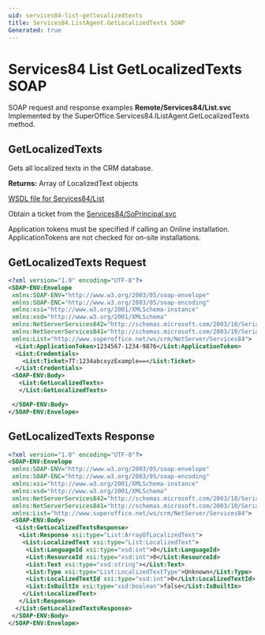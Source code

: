```yaml
---
uid: services84-list-getlocalizedtexts
title: Services84.ListAgent.GetLocalizedTexts SOAP
Generated: true
---
```


# Services84 List GetLocalizedTexts SOAP

SOAP request and response examples **Remote/Services84/List.svc**
Implemented by the <see cref="M:SuperOffice.Services84.IListAgent.GetLocalizedTexts">SuperOffice.Services84.IListAgent.GetLocalizedTexts</see> method.

## GetLocalizedTexts

Gets all localized texts in the CRM database.


**Returns:** Array of LocalizedText objects


[WSDL file for Services84/List](../Services84-List.md)

Obtain a ticket from the [Services84/SoPrincipal.svc](../SoPrincipal/SoPrincipal.md)

Application tokens must be specified if calling an Online installation. ApplicationTokens are not checked for on-site installations.

## GetLocalizedTexts Request

```xml
<?xml version="1.0" encoding="UTF-8"?>
<SOAP-ENV:Envelope
 xmlns:SOAP-ENV="http://www.w3.org/2003/05/soap-envelope"
 xmlns:SOAP-ENC="http://www.w3.org/2003/05/soap-encoding"
 xmlns:xsi="http://www.w3.org/2001/XMLSchema-instance"
 xmlns:xsd="http://www.w3.org/2001/XMLSchema"
 xmlns:NetServerServices842="http://schemas.microsoft.com/2003/10/Serialization/Arrays"
 xmlns:NetServerServices841="http://schemas.microsoft.com/2003/10/Serialization/"
 xmlns:List="http://www.superoffice.net/ws/crm/NetServer/Services84">
  <List:ApplicationToken>1234567-1234-9876</List:ApplicationToken>
  <List:Credentials>
    <List:Ticket>7T:1234abcxyzExample==</List:Ticket>
  </List:Credentials>
 <SOAP-ENV:Body>
   <List:GetLocalizedTexts>
   </List:GetLocalizedTexts>

 </SOAP-ENV:Body>
</SOAP-ENV:Envelope>

```


## GetLocalizedTexts Response

```xml
<?xml version="1.0" encoding="UTF-8"?>
<SOAP-ENV:Envelope
 xmlns:SOAP-ENV="http://www.w3.org/2003/05/soap-envelope"
 xmlns:SOAP-ENC="http://www.w3.org/2003/05/soap-encoding"
 xmlns:xsi="http://www.w3.org/2001/XMLSchema-instance"
 xmlns:xsd="http://www.w3.org/2001/XMLSchema"
 xmlns:NetServerServices842="http://schemas.microsoft.com/2003/10/Serialization/Arrays"
 xmlns:NetServerServices841="http://schemas.microsoft.com/2003/10/Serialization/"
 xmlns:List="http://www.superoffice.net/ws/crm/NetServer/Services84">
 <SOAP-ENV:Body>
  <List:GetLocalizedTextsResponse>
   <List:Response xsi:type="List:ArrayOfLocalizedText">
    <List:LocalizedText xsi:type="List:LocalizedText">
     <List:LanguageId xsi:type="xsd:int">0</List:LanguageId>
     <List:ResourceId xsi:type="xsd:int">0</List:ResourceId>
     <List:Text xsi:type="xsd:string"></List:Text>
     <List:Type xsi:type="List:LocalizedTextType">Unknown</List:Type>
     <List:LocalizedTextId xsi:type="xsd:int">0</List:LocalizedTextId>
     <List:IsBuiltIn xsi:type="xsd:boolean">false</List:IsBuiltIn>
    </List:LocalizedText>
   </List:Response>
  </List:GetLocalizedTextsResponse>
 </SOAP-ENV:Body>
</SOAP-ENV:Envelope>

```

